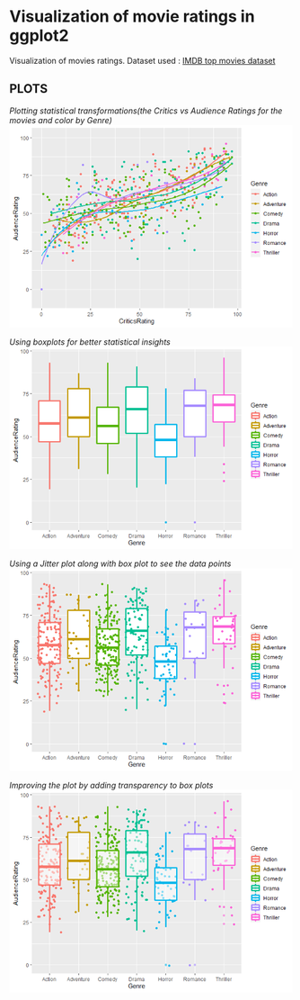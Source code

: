 # Visualization of movie ratings in ggplot2
Visualization of movies ratings.
Dataset used : [IMDB top movies dataset](https://github.com/saurabhchopda/Movies_Visualization_R/blob/master/MovieRatings.csv)

## **PLOTS** 

*Plotting statistical transformations(the Critics vs Audience Ratings for the movies and color by Genre)* ![First plot](/plots/plot1.png)

*Using boxplots for better statistical insights* ![Second Plot](/plots/plot2.png)

*Using a Jitter plot along with box plot to see the data points* ![Third plot](/plots/plot3.png)

*Improving the plot by adding transparency to box plots* ![Fourth plot](/plots/plot4.png)
